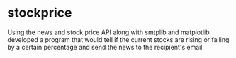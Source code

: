 # stockprice
Using the news and stock price API along with smtplib and matplotlib developed a program that would tell if the current stocks are rising or falling by a certain percentage and send the news to the recipient's email
